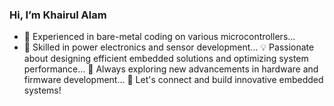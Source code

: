 ### Hi, I’m Khairul Alam
- 👀 Experienced in bare-metal coding on various microcontrollers...
- 🌱 Skilled in power electronics and sensor development...
💡 Passionate about designing efficient embedded solutions and optimizing system performance...
📡 Always exploring new advancements in hardware and firmware development...
🚀 Let's connect and build innovative embedded systems!

<!---
khairulalamdidar/khairulalamdidar is a ✨ special ✨ repository because its `README.md` (this file) appears on your GitHub profile.
You can click the Preview link to take a look at your changes.
--->
